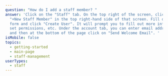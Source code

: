 ```yaml
---
question: "How do I add a staff member? "
answer: 'Click on the "Staff" tab. On the top right of the screen, click on 
  "+New Staff Member" in the top right-hand side of that screen. Fill out the
  form and click "Create User". It will prompt you to fill out more information,
  set permissions, etc. Under the account tab, you can enter email address in
  and then at the bottom of the page click on "Send Welcome Email". '
isMobile: false
topics:
  - getting-started
  - main-page
  - staff-management
userTypes:
  - staff
---
```

